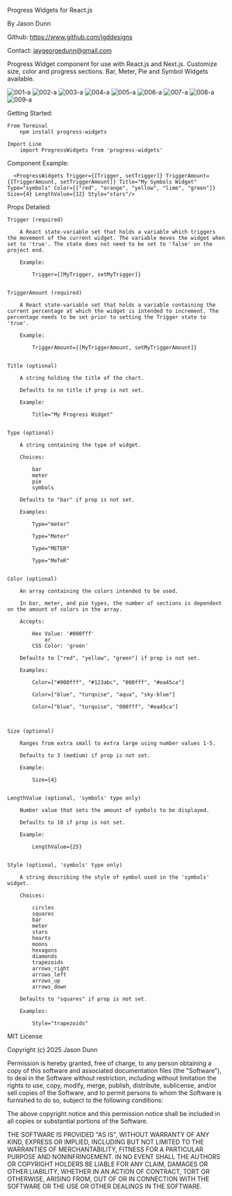 Progress Widgets for React.js

By Jason Dunn 

Github: https://www.github.com/jgddesigns

Contact: jaygeorgedunn@gmail.com

Progress Widget component for use with React.js and Next.js. Customize size, color and progress sections. Bar, Meter, Pie and Symbol Widgets available.




![001-a](https://github.com/user-attachments/assets/6d9a5018-65d6-4847-9013-441714c52e89)
![002-a](https://github.com/user-attachments/assets/73917779-8cf9-4bcc-8875-de104c45e5f9)
![003-a](https://github.com/user-attachments/assets/c5016b58-4b27-4104-9f5a-8cef37004d79)
![004-a](https://github.com/user-attachments/assets/17770557-ae5c-4bec-a43a-2c304bdbe6c0)
![005-a](https://github.com/user-attachments/assets/2f6a5d6f-d2be-41ea-aa1c-623442a0f804)
![006-a](https://github.com/user-attachments/assets/585b793a-c235-49f5-8ea6-bee2fb98e19e)
![007-a](https://github.com/user-attachments/assets/b008d5d8-0ad1-40db-84dc-2013ed7ff6d0)
![008-a](https://github.com/user-attachments/assets/1a0788e5-283b-4720-afb5-449744efb75d)
![009-a](https://github.com/user-attachments/assets/b90f0722-5fbc-45b4-bc92-c5cf938895f4)




Getting Started:

    From Terminal 
        npm install progress-widgets

    Import Line
        import ProgressWidgets from 'progress-widgets'



Component Example:

      <ProgressWidgets Trigger={[Trigger, setTrigger]} TriggerAmount={[TriggerAmount, setTriggerAmount]} Title="My Symbols Widget" Type="symbols" Color={["red", "orange", "yellow", "lime", "green"]}  Size={4} LengthValue={12} Style="stars"/>  


Props Detailed:


    Trigger (required)

        A React state-variable set that holds a variable which triggers the movement of the current widget. The variable moves the widget when set to 'true'. The state does not need to be set to 'false' on the project end.

        Example:

            Trigger={[MyTrigger, setMyTrigger]}


    TriggerAmount (required)

        A React state-variable set that holds a variable containing the current percentage at which the widget is intended to increment. The percentage needs to be set prior to setting the Trigger state to 'true'.

        Example:

            TriggerAmount={[MyTriggerAmount, setMyTriggerAmount]}

 
    Title (optional)

        A string holding the title of the chart.

        Defaults to no title if prop is not set.

        Example:

            Title="My Progress Widget"


    Type (optional)

        A string containing the type of widget. 

        Choices:

            bar
            meter
            pie
            symbols

        Defaults to "bar" if prop is not set.

        Examples:

            Type="meter"

            Type="Meter"

            Type="METER"

            Type="MeTeR"


    Color (optional)

        An array containing the colors intended to be used.

        In bar, meter, and pie types, the number of sections is dependent on the amount of colors in the array.

        Accepts:

            Hex Value: '#000fff'
                or
            CSS Color: 'green'

        Defaults to ["red", "yellow", "green"] if prop is not set.

        Examples:

            Color=["#000fff", "#123abc", "000fff", "#ea45ca"]

            Color=["blue", "turqoise", "aqua", "sky-blue"]

            Color=["blue", "turqoise", "000fff", "#ea45ca"]



    Size (optional)

        Ranges from extra small to extra large using number values 1-5.

        Defaults to 3 (medium) if prop is not set.

        Example:

            Size={4}


    LengthValue (optional, 'symbols' type only)

        Number value that sets the amount of symbols to be displayed.

        Defaults to 10 if prop is not set.

        Example:

            LengthValue={25}

    
    Style (optional, 'symbols' type only)

        A string describing the style of symbol used in the 'symbols' widget. 

        Choices:

            circles 
            squares 
            bar 
            meter 
            stars 
            hearts 
            moons 
            hexagons 
            diamonds 
            trapezoids
            arrows_right
            arrows_left
            arrows_up
            arrows_down

        Defaults to "squares" if prop is not set.

        Examples:

            Style="trapezoids"






MIT License

Copyright (c) 2025 Jason Dunn

Permission is hereby granted, free of charge, to any person obtaining a copy
of this software and associated documentation files (the "Software"), to deal
in the Software without restriction, including without limitation the rights
to use, copy, modify, merge, publish, distribute, sublicense, and/or sell
copies of the Software, and to permit persons to whom the Software is
furnished to do so, subject to the following conditions:

The above copyright notice and this permission notice shall be included in all
copies or substantial portions of the Software.

THE SOFTWARE IS PROVIDED "AS IS", WITHOUT WARRANTY OF ANY KIND, EXPRESS OR
IMPLIED, INCLUDING BUT NOT LIMITED TO THE WARRANTIES OF MERCHANTABILITY,
FITNESS FOR A PARTICULAR PURPOSE AND NONINFRINGEMENT. IN NO EVENT SHALL THE
AUTHORS OR COPYRIGHT HOLDERS BE LIABLE FOR ANY CLAIM, DAMAGES OR OTHER
LIABILITY, WHETHER IN AN ACTION OF CONTRACT, TORT OR OTHERWISE, ARISING FROM,
OUT OF OR IN CONNECTION WITH THE SOFTWARE OR THE USE OR OTHER DEALINGS IN THE
SOFTWARE.
